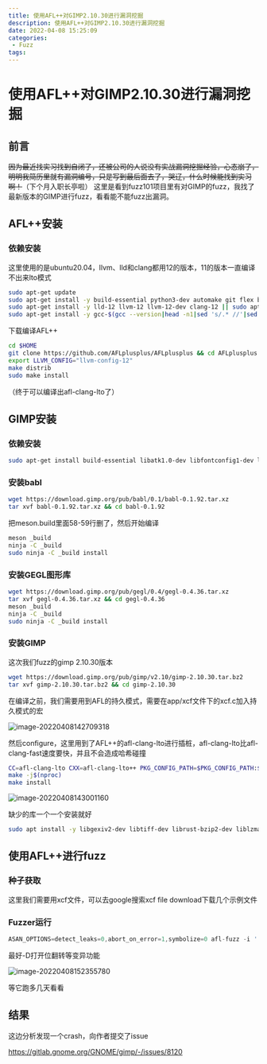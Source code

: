 ```yaml
---
title: 使用AFL++对GIMP2.10.30进行漏洞挖掘
description: 使用AFL++对GIMP2.10.30进行漏洞挖掘
date: 2022-04-08 15:25:09
categories:
 - Fuzz
tags:
---
```


# 使用AFL++对GIMP2.10.30进行漏洞挖掘

## 前言

~~因为最近找实习找到自闭了，还被公司的人说没有实战漏洞挖掘经验，心态崩了，明明我简历里就有漏洞编号，只是写到最后面去了，哭辽，什么时候能找到实习啊！~~（下个月入职长亭啦） 这里是看到fuzz101项目里有对GIMP的fuzz，我找了最新版本的GIMP进行fuzz，看看能不能fuzz出漏洞。

## AFL++安装

### 依赖安装

这里使用的是ubuntu20.04，llvm、lld和clang都用12的版本，11的版本一直编译不出来lto模式

```bash
sudo apt-get update
sudo apt-get install -y build-essential python3-dev automake git flex bison libglib2.0-dev libpixman-1-dev python3-setuptools
sudo apt-get install -y lld-12 llvm-12 llvm-12-dev clang-12 || sudo apt-get install -y lld llvm llvm-dev clang 
sudo apt-get install -y gcc-$(gcc --version|head -n1|sed 's/.* //'|sed 's/\..*//')-plugin-dev libstdc++-$(gcc --version|head -n1|sed 's/.* //'|sed 's/\..*//')-dev
```

下载编译AFL++

```bash
cd $HOME
git clone https://github.com/AFLplusplus/AFLplusplus && cd AFLplusplus
export LLVM_CONFIG="llvm-config-12"
make distrib
sudo make install
```

（终于可以编译出afl-clang-lto了）

## GIMP安装

### 依赖安装

```bash
sudo apt-get install build-essential libatk1.0-dev libfontconfig1-dev libcairo2-dev libgudev-1.0-0 libdbus-1-dev libdbus-glib-1-dev libexif-dev libxfixes-dev libgtk2.0-dev python2.7-dev libpango1.0-dev libglib2.0-dev zlib1g-dev intltool libbabl-dev libjson-glib-dev libjpeg-dev
```

### 安装babl

```bash
wget https://download.gimp.org/pub/babl/0.1/babl-0.1.92.tar.xz
tar xvf babl-0.1.92.tar.xz && cd babl-0.1.92
```

把meson.build里面58-59行删了，然后开始编译

```bash
meson _build
ninja -C _build
sudo ninja -C _build install
```

### 安装GEGL图形库

```bash
wget https://download.gimp.org/pub/gegl/0.4/gegl-0.4.36.tar.xz
tar xvf gegl-0.4.36.tar.xz && cd gegl-0.4.36
meson _build
ninja -C _build
sudo ninja -C _build install
```

### 安装GIMP

这次我们fuzz的gimp 2.10.30版本

```bash
wget https://download.gimp.org/pub/gimp/v2.10/gimp-2.10.30.tar.bz2
tar xvf gimp-2.10.30.tar.bz2 && cd gimp-2.10.30
```

在编译之前，我们需要用到AFL的持久模式，需要在app/xcf文件下的xcf.c加入持久模式的宏

![image-20220408142709318](https://leung-1303067299.cos.ap-guangzhou.myqcloud.com/typora/image-20220408142709318.png)

然后configure，这里用到了AFL++的afl-clang-lto进行插桩，afl-clang-lto比afl-clang-fast速度要快，并且不会造成哈希碰撞

```bash
CC=afl-clang-lto CXX=afl-clang-lto++ PKG_CONFIG_PATH=$PKG_CONFIG_PATH:$HOME/Fuzzing_gimp/gegl-0.4.36/ CFLAGS="-fsanitize=address" CXXFLAGS="-fsanitize=address" LDFLAGS="-fsanitize=address" ./configure --disable-gtktest --disable-glibtest --disable-alsatest --disable-nls --without-libtiff --without-libjpeg --without-bzip2 --without-gs --without-libpng --without-libmng --without-libexif --without-aa --without-libxpm --without-webkit --without-librsvg --without-print --without-poppler --without-cairo-pdf --without-gvfs --without-libcurl --without-wmf --without-libjasper --without-alsa --without-gudev --disable-python --enable-gimp-console --without-mac-twain --without-script-fu --without-gudev --without-dbus --disable-mp --without-linux-input --without-xvfb-run --with-gif-compression=none --without-xmc --with-shm=none --enable-debug  --prefix="$HOME/Fuzzing_gimp/gimp-2.10.30/install"
make -j$(nproc)
make install
```

![image-20220408143001160](https://leung-1303067299.cos.ap-guangzhou.myqcloud.com/typora/image-20220408143001160.png)

缺少的库一个一个安装就好

```bash
sudo apt install -y libgexiv2-dev libtiff-dev librust-bzip2-dev liblzma-dev libmypaint-dev mypaint-brushes librsvg2-dev libpoppler-glib-dev
```

## 使用AFL++进行fuzz

### 种子获取

这里我们需要用xcf文件，可以去google搜索xcf file download下载几个示例文件

### Fuzzer运行

```c
ASAN_OPTIONS=detect_leaks=0,abort_on_error=1,symbolize=0 afl-fuzz -i './afl_in' -o './afl_out' -D -t 100 -- ./gimp-2.10.30/install/bin/gimp-console-2.10 --verbose -d -f @@
```

最好-D打开位翻转等变异功能

![image-20220408152355780](https://leung-1303067299.cos.ap-guangzhou.myqcloud.com/typora/image-20220408152355780.png)

等它跑多几天看看

## 结果

这边分析发现一个crash，向作者提交了issue

https://gitlab.gnome.org/GNOME/gimp/-/issues/8120